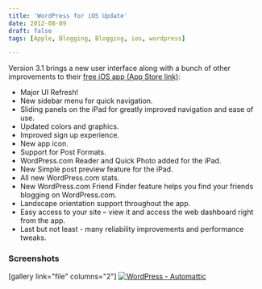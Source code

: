 ```yaml
---
title: 'WordPress for iOS Update'
date: 2012-08-09
draft: false
tags: [Apple, Blogging, Blogging, ios, wordpress]

---
```


Version 3.1 brings a new user interface along with a bunch of other improvements to their [free iOS app (App Store link)](http://target.georiot.com/Proxy.ashx?grid=9646&id=6PFrOqNV4B8&offerid=162397&type=3&subid=0&tmpid=3664&RD_PARM1=http%253A%252F%252Fitunes.apple.com%252Fca%252Fapp%252Fwordpress%252Fid335703880%253Fmt%253D8%2526uo%253D4%2526partnerId%253D30):

*   Major UI Refresh!
*   New sidebar menu for quick navigation.
*   Sliding panels on the iPad for greatly improved navigation and ease of use.
*   Updated colors and graphics.
*   Improved sign up experience.
*   New app icon.
*   Support for Post Formats.
*   WordPress.com Reader and Quick Photo added for the iPad.
*   New Simple post preview feature for the iPad.
*   All new WordPress.com stats.
*   New WordPress.com Friend Finder feature helps you find your friends blogging on WordPress.com.
*   Landscape orientation support throughout the app.
*   Easy access to your site – view it and access the web dashboard right from the app.
*   Last but not least - many reliability improvements and performance tweaks.

### Screenshots

\[gallery link="file" columns="2"\] [![WordPress - Automattic](http://r.mzstatic.com/images/web/linkmaker/badge_appstore-lrg.gif)](http://target.georiot.com/Proxy.ashx?grid=9646&id=6PFrOqNV4B8&offerid=162397&type=3&subid=0&tmpid=3664&RD_PARM1=http%253A%252F%252Fitunes.apple.com%252Fca%252Fapp%252Fwordpress%252Fid335703880%253Fmt%253D8%2526uo%253D4%2526partnerId%253D30)